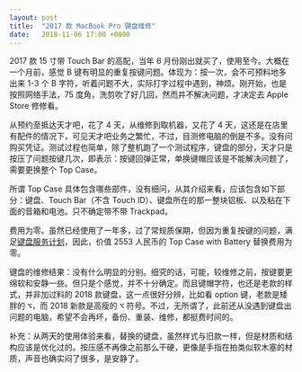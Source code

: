 ```yaml
---
layout: post
title:  "2017 款 MacBook Pro 键盘维修"
date:   2018-11-06 17:00 +0800
---
```


2017 款 15 寸带 Touch Bar 的高配，当年 6 月份刚出就买了，使用至今。大概在一个月前，感觉 B 键有明显的重复按键问题。体现为：按一次，会不可预料地多出来 1-3 个 B 字符，听着问题不大，实际打字过程中遇到，神烦。刚开始，也是按照网络手法，75 度角，洗剪吹了好几回，然而并不解决问题，才决定去 Apple Store 修修看。

从预约至抵达天才吧，花了 4 天，从维修到取机器，又花了 4 天，这还是在店里有配件的情况下，可见天才吧业务之繁忙，不过，目测修电脑的倒是不多。没有问购买凭证。测试过程也简单，除了整机跑了一个测试程序，键盘的部分，天才只是按压了问题按键几次，即表示：按键回弹正常，单换键帽应该是不能解决问题了，需要更换整个 Top Case。

所谓 Top Case 具体包含哪些部件，没有细问，从其介绍来看，应该包含如下部分：键盘、Touch Bar（不含 Touch ID）、键盘所在的那一整块铝板、以及粘在下面的音箱和电池。只不确定带不带 Trackpad。

费用为零。虽然已经使用了一年多，过了常规质保期，但因为重复按键的问题，满足[键盘服务计划](https://www.apple.com/cn/support/keyboard-service-program-for-macbook-and-macbook-pro/)，因此，价值 2553 人民币的 Top Case with Battery 替换费用为零。

键盘的维修结果：没有什么明显的分别。细究的话，可能，较维修之前，按键要更绵软和安静一些。但只是个感觉，并不十分确定。而且键帽字符，也还是老款的样式，并非加过料的 2018 款键盘，这一点很好分辨，比如看 option 键，老款是矮胖的  <kbd>⌥</kbd>，而 2018 新款是高瘦的 <kbd>⌥</kbd> 符号。不过，无所谓了，此前还从没遇到键盘出问题的电脑，希望不会再坏，备份、重装、维修，都挺费时间的。

补充：从两天的使用体验来看，替换的键盘，虽然样式与旧款一样，但是材质和结构应该是优化过的。按压感不再像之前那么干硬，更像是手指在拍类似软木塞的材质，声音也确实闷了很多，是安静了。
